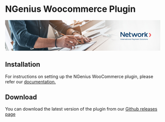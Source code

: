 # NGenius Woocommerce Plugin

![Banner](assets/banner.jpeg)

## Installation

For instructions on setting up the NGenius WooCommerce plugin, please refer
our [documentation.](https://docs.ngenius-payments.com/docs/woocommerce)

## Download

You can download the latest version of the plugin from
our [Github releases page](https://github.com/network-international/ngenius-woocommerce-plugin/releases)
